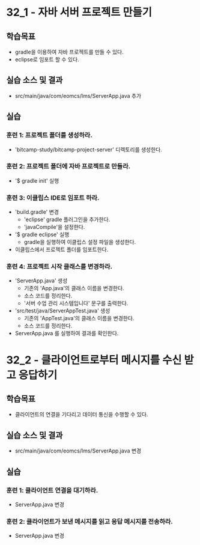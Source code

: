 # 32_1 - 자바 서버 프로젝트 만들기

## 학습목표

- gradle을 이용하여 자바 프로젝트를 만들 수 있다.
- eclipse로 임포트 할 수 있다.

## 실습 소스 및 결과

- src/main/java/com/eomcs/lms/ServerApp.java 추가

## 실습  

### 훈련 1: 프로젝트 폴더를 생성하라.

- 'bitcamp-study/bitcamp-project-server' 디렉토리를 생성한다.

### 훈련 2: 프로젝트 폴더에 자바 프로젝트로 만들라.

- '$ gradle init' 실행

### 훈련 3: 이클립스 IDE로 임포트 하라.

- 'build.gradle' 변경
  - 'eclipse' gradle 플러그인을 추가한다.
  - 'javaCompile'을 설정한다.
- '$ gradle eclipse' 실행
  - gradle을 실행하여 이클립스 설정 파일을 생성한다.
- 이클립스에서 프로젝트 폴더를 임포트한다.

### 훈련 4: 프로젝트 시작 클래스를 변경하라.

- 'ServerApp.java' 생성
  - 기존의 'App.java'의 클래스 이름을 변경한다.
  - 소스 코드를 정리한다.
  - '서버 수업 관리 시스템입니다' 문구를 출력한다.
- 'src/test/java/ServerAppTest.java' 생성
  - 기존의 'AppTest.java'의 클래스 이름을 변경한다.
  - 소스 코드를 정리한다.
- ServerApp.java 를 실행하여 결과를 확인한다.    



# 32_2 - 클라이언트로부터 메시지를 수신 받고 응답하기

## 학습목표

- 클라이언트의 연결을 기다리고 데이터 통신을 수행할 수 있다.

## 실습 소스 및 결과

- src/main/java/com/eomcs/lms/ServerApp.java 변경

## 실습  

### 훈련 1: 클라이언트 연결을 대기하라.

- ServerApp.java 변경

### 훈련 2: 클라이언트가 보낸 메시지를 읽고 응답 메시지를 전송하라.

- ServerApp.java 변경

